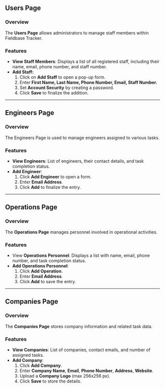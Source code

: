 ## Users Page

### Overview
The **Users Page** allows administrators to manage staff members within Fieldbase Tracker.

### Features

- **View Staff Members**: Displays a list of all registered staff, including their name, email, phone number, and staff number.
- **Add Staff:**
  1. Click on **Add Staff** to open a pop-up form.
  2. Enter **First Name, Last Name, Phone Number, Email, Staff Number.**
  3. Set **Account Security** by creating a password.
  4. Click **Save** to finalize the addition.

---

## Engineers Page
### Overview
The Engineers Page is used to manage engineers assigned to various tasks.

### Features
- **View Engineers**: List of engineers, their contact details, and task completion status.
- **Add Engineer**:
  1. Click **Add Engineer** to open a form.
  2. Enter **Email Address**.
  3. Click **Add** to finalize the entry.
  
---

## **Operations Page**
### **Overview**
The **Operations Page** manages personnel involved in operational activities.

### **Features**

- View **Operations Personnel**: Displays a list with name, email, phone number, and task completion status.
- **Add Operations Personnel**:
  1. Click **Add Operation**.
  2. Enter **Email Address**.
  3. Click **Add** to save the entry.

---

## Companies Page
### Overview

The **Companies Page** stores company information and related task data.

### Features

- **View Companies**: List of companies, contact emails, and number of assigned tasks.
- **Add Company**:
  1. Click **Add Company**.
  2. Enter **Company Name**, **Email**, **Phone Number**, **Address**, **Website**.
  3. Upload a **Company Logo** (max 256x256 px).
  4. Click **Save** to store the details.